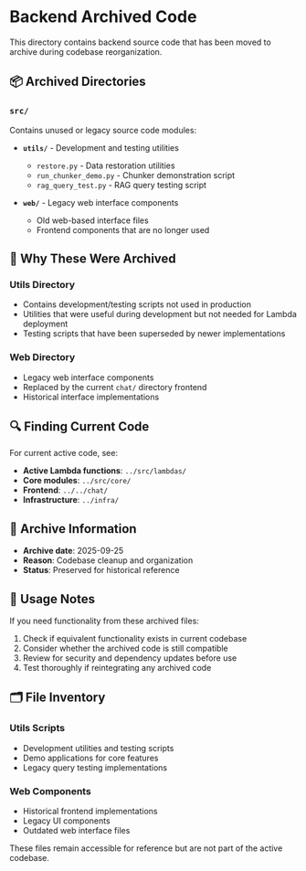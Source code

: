 # Backend Archived Code

This directory contains backend source code that has been moved to archive during codebase reorganization.

## 📦 Archived Directories

### `src/`
Contains unused or legacy source code modules:

- **`utils/`** - Development and testing utilities
  - `restore.py` - Data restoration utilities
  - `run_chunker_demo.py` - Chunker demonstration script
  - `rag_query_test.py` - RAG query testing script

- **`web/`** - Legacy web interface components
  - Old web-based interface files
  - Frontend components that are no longer used

## 🎯 Why These Were Archived

### Utils Directory
- Contains development/testing scripts not used in production
- Utilities that were useful during development but not needed for Lambda deployment
- Testing scripts that have been superseded by newer implementations

### Web Directory  
- Legacy web interface components
- Replaced by the current `chat/` directory frontend
- Historical interface implementations

## 🔍 Finding Current Code

For current active code, see:
- **Active Lambda functions**: `../src/lambdas/`
- **Core modules**: `../src/core/`
- **Frontend**: `../../chat/`
- **Infrastructure**: `../infra/`

## 📅 Archive Information

- **Archive date**: 2025-09-25
- **Reason**: Codebase cleanup and organization
- **Status**: Preserved for historical reference

## 📝 Usage Notes

If you need functionality from these archived files:
1. Check if equivalent functionality exists in current codebase
2. Consider whether the archived code is still compatible
3. Review for security and dependency updates before use
4. Test thoroughly if reintegrating any archived code

## 🗂️ File Inventory

### Utils Scripts
- Development utilities and testing scripts
- Demo applications for core features
- Legacy query testing implementations

### Web Components
- Historical frontend implementations
- Legacy UI components
- Outdated web interface files

These files remain accessible for reference but are not part of the active codebase.